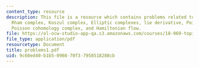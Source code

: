 ```yaml
---
content_type: resource
description: This file is a resource which contains problems related to topics like
  Rham complex, Koszul complex, Elliptic complexes, lie derivative, Poincare lemma,
  Poisson cohomology complex, and Hamiltonian flow.
file: https://ol-ocw-studio-app-qa.s3.amazonaws.com/courses/18-969-topics-in-geometry-dirac-geometry-fall-2006/9c60ed40b1b5090870f37958518288cb_problems1.pdf
file_type: application/pdf
resourcetype: Document
title: problems1.pdf
uid: 9c60ed40-b1b5-0908-70f3-7958518288cb
---
```

